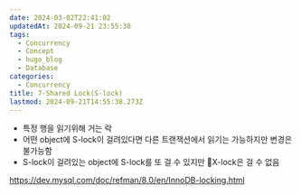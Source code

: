```yaml
---
date: 2024-03-02T22:41:02
updatedAt: 2024-09-21 23:55:38
tags:
  - Concurrency
  - Concept
  - hugo_blog
  - Database
categories:
  - Concurrency
title: 7-Shared Lock(S-lock)
lastmod: 2024-09-21T14:55:38.273Z
---
```

* 특정 행을 읽기위해 거는 락
* 어떤 object에 S-lock이 걸려있다면 다른 트랜잭션에서 읽기는 가능하지만 변경은 불가능함
* S-lock이 걸려있는 object에 S-lock를 또 걸 수 있지만 X-lock은 걸 수 없음

https://dev.mysql.com/doc/refman/8.0/en/InnoDB-locking.html
